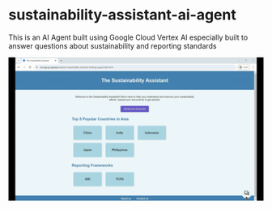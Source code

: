 # sustainability-assistant-ai-agent
This is an AI Agent built using Google Cloud Vertex AI especially built to answer questions about sustainability and reporting standards

![](video/sustainability-assistant-short-demo.gif)
